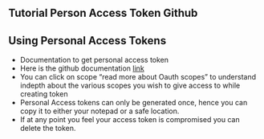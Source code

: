 ## Tutorial Person Access Token Github

## Using Personal Access Tokens

- Documentation to get personal access token
- Here is the github documentation [link]('https://docs.github.com/en/github/authenticating-to-github/keeping-your-account-and-data-secure/creating-a-personal-access-token')
- You can click on scope “read more about Oauth scopes” to understand indepth about the various scopes you wish to give access to while creating token
- Personal Access tokens can only be generated once, hence you can copy it to either your notepad or a safe location.
- If at any point you feel your access token is compromised you can delete the token.
